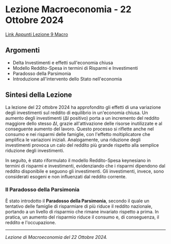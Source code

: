 # Lezione Macroeconomia - 22 Ottobre 2024
[Link Appunti Lezione 9 Macro](https://github.com/dabi-rac/University/blob/main/1°%20Semestre/Macro/Lezione%209%20Macro%2022.10.2024/Lezione%20Macroeconomia%2022%20ottobre%202024.pdf)




## Argomenti
- Delta Investimenti e effetti sull'economia chiusa
- Modello Reddito-Spesa in termini di Risparmi e Investimenti
- Paradosso della Parsimonia
- Introduzione all'intervento dello Stato nell'economia

## Sintesi della Lezione

La lezione del 22 ottobre 2024 ha approfondito gli effetti di una variazione degli investimenti sul reddito di equilibrio in un'economia chiusa. Un aumento degli investimenti (ΔI positivo) porta a un incremento del reddito maggiore dello stesso ΔI, grazie all'attivazione delle risorse inutilizzate e al conseguente aumento del lavoro. Questo processo si riflette anche nel consumo e nei risparmi delle famiglie, con l'effetto moltiplicatore che amplifica le variazioni iniziali. Analogamente, una riduzione degli investimenti provoca un calo del reddito più grande rispetto alla semplice riduzione degli investimenti.

In seguito, è stato riformulato il modello Reddito-Spesa keynesiano in termini di risparmi e investimenti, evidenziando che i risparmi dipendono dal reddito disponibile e seguono gli investimenti. Gli investimenti, invece, sono considerati esogeni e non influenzati dal reddito corrente.

### Il Paradosso della Parsimonia
È stato introdotto il **Paradosso della Parsimonia**, secondo il quale un tentativo delle famiglie di risparmiare di più riduce il reddito nazionale, portando a un livello di risparmio che rimane invariato rispetto a prima. In pratica, un aumento del risparmio riduce il consumo e, di conseguenza, il reddito e l'occupazione.

---

*Lezione di Macroeconomia del 22 Ottobre 2024.*


